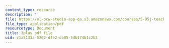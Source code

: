 ```yaml
---
content_type: resource
description: ''
file: https://ol-ocw-studio-app-qa.s3.amazonaws.com/courses/5-95j-teaching-college-level-science-and-engineering-fall-2015/c1a5133a5202dfe2db055db174b1c2b2_hpM-siY2Bl0.pdf
file_type: application/pdf
resourcetype: Document
title: 3play pdf file
uid: c1a5133a-5202-dfe2-db05-5db174b1c2b2
---
```

